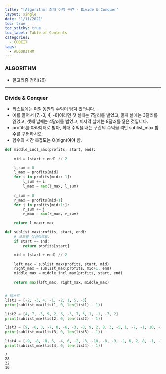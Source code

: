 ```yaml
---
title: "[Algorithm] 최대 이익 구간 - Divide & Conquer"
layout: single
date: '1/11/2021'
toc: true
toc_sticky: true
toc_label: Table of Contents
categories:
  - CODEIT
tags:
  - ALGORITHM
---
```


### ALGORITHM
* 알고리즘 정리(26)

---

### Divide & Conquer
* 리스트에는 며칠 동안의 수익이 담겨 있습니다.
* 예를 들어서 [7, -3, 4, -8]이라면 첫 날에는 7달러를 벌었고, 둘째 날에는 3달러를 잃었고, 셋째 날에는 4달러를 벌었고, 마지막 날에는 8달러를 잃은 것입니다.
* profits를 파라미터로 받아, 최대 수익을 내는 구간의 수익을 리턴 sublist_max 함수를 구현하시오.
* 함수의 시간 복잡도는 O(nlgn)여야 함.


```python
def middle_incl_max(profits, start, end):
    
    mid = (start + end) // 2
    
    l_sum = 0
    l_max = profits[mid]
    for i in profits[mid::-1]:
        l_sum += i
        l_max = max(l_max, l_sum)
        
    r_sum = 0
    r_max = profits[mid+1]
    for j in profits[mid+1:]:
        r_sum += j
        r_max = max(r_max, r_sum)
        
    return l_max+r_max

def sublist_max(profits, start, end):
    # 코드를 작성하세요. 
    if start == end:
        return profits[start]

    mid = (start + end) // 2    
    
    left_max = sublist_max(profits, start, mid)
    right_max = sublist_max(profits, mid+1, end)
    middle_max = middle_incl_max(profits, start, end)
    
    return max(left_max, right_max, middle_max)


# 테스트
list1 = [-2, -3, 4, -1, -2, 1, 5, -3]
print(sublist_max(list1, 0, len(list1) - 1))

list2 = [4, 7, -6, 9, 2, 6, -5, 7, 3, 1, -1, -7, 2]
print(sublist_max(list2, 0, len(list2) - 1))

list3 = [9, -8, 0, -7, 8, -6, -3, -8, 9, 2, 8, 3, -5, 1, -7, -1, 10, -1, -9, -5]
print(sublist_max(list3, 0, len(list3) - 1))

list4 = [-9, -8, -8, 6, -4, 6, -2, -3, -10, -8, -9, -9, 6, 2, 8, -1, -1]
print(sublist_max(list4, 0, len(list4) - 1))
```

    7
    28
    22
    16

